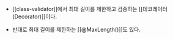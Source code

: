 - [[class-validator]]에서 최대 길이를 제한하고 검증하는 [[데코레이터(Decorator)]]이다.

- 반대로 최대 길이를 제한하는 [[@MaxLength()]]도 있다.



